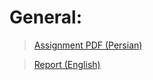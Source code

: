 # General: 

 > [Assignment PDF (Persian)](https://github.com/WuedK/CS-SBU-MachineLearning-BSc-2022/blob/main/submits/98222036/project2/ml_project2_2022.pdf)
 
 > [Report (English)](https://github.com/WuedK/CS-SBU-MachineLearning-BSc-2022/blob/main/submits/98222036/project2/Project_2_Report.pdf)
